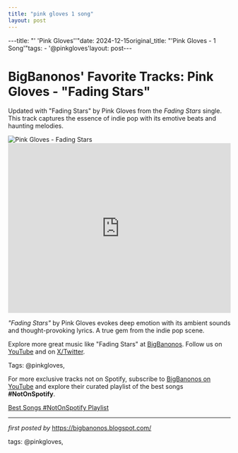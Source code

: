 ```yaml
---
title: "pink gloves 1 song"
layout: post
---
```

---title: "' 'Pink Gloves''"date: 2024-12-15original_title: "'Pink Gloves - 1 Song'"tags:  - '@pinkgloves'layout: post---<!-- Post Title --><h1 >BigBanonos' Favorite Tracks: Pink Gloves - "Fading Stars"</h1> <!-- Introductory Text --><p >Updated with "Fading Stars" by Pink Gloves from the *Fading Stars* single. This track captures the essence of indie pop with its emotive beats and haunting melodies.</p> <!-- Featured Image --><div > <img src="https://i1.sndcdn.com/artworks-000091770539-odfdh9-t500x500.jpg" alt="Pink Gloves - Fading Stars" /></div> <!-- YouTube Video Embed --><div > <iframe width="100%" height="385" src="https://www.youtube.com/embed/7y4XkAdo7As" title="Pink Gloves - Fading Stars" frameborder="0" allow="accelerometer; autoplay; clipboard-write; encrypted-media; gyroscope; picture-in-picture; web-share" referrerpolicy="strict-origin-when-cross-origin" allowfullscreen></iframe></div> <!-- Song Information --><div > <p><em>"Fading Stars"</em> by Pink Gloves evokes deep emotion with its ambient sounds and thought-provoking lyrics. A true gem from the indie pop scene.</p></div> <!-- Footer Links --><div > <p>Explore more great music like "Fading Stars" at <a href="https://bigbanonos.blogspot.com/" target="_blank">BigBanonos</a>. Follow us on <a href="https://www.youtube.com/@BigBanonos" target="_blank">YouTube</a> and on <a href="https://x.com/bigbanonos" target="_blank">X/Twitter</a>.</p></div> <!-- Tags --><p >Tags: @pinkgloves,</p><!--Subscribe and Playlist Links--><div>    <p>For more exclusive tracks not on Spotify, subscribe to <a href="https://www.youtube.com/@BigBanonos" target="_blank">BigBanonos on YouTube</a> and explore their curated playlist of the best songs <strong>#NotOnSpotify</strong>.</p>    <p><a href="https://www.youtube.com/playlist?list=PLtuNtuTatqI0kFahUCbtbfenC_ET5O_tr" target="_blank">Best Songs #NotOnSpotify Playlist<br /></a></p></div><hr /><p><em>first posted by</em> <a href="https://bigbanonos.blogspot.com/" rel="noopener" target="_new">https://bigbanonos.blogspot.com/</a></p><p>tags: @pinkgloves,</p>